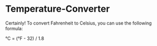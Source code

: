 # Temperature-Converter
Certainly! To convert Fahrenheit to Celsius, you can use the following formula:

°C = (°F - 32) / 1.8
